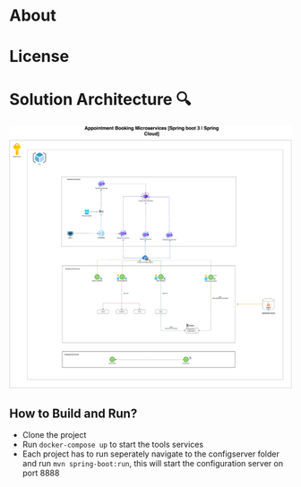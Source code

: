 # About


# License


# Solution Architecture 🔍


<picture>
  <source media="(prefers-color-scheme: dark)" srcset="./docs/readme-assets/high-level-architecture-dark.png">
  <img src="./docs/finalv1_bookings_azure_diagram.png">
</picture>

## How to Build and Run?
- Clone the project
- Run `docker-compose up` to start the tools services
- Each project has to run seperately
navigate to the configserver folder and run `mvn spring-boot:run`, this will start the configuration server on port 8888
